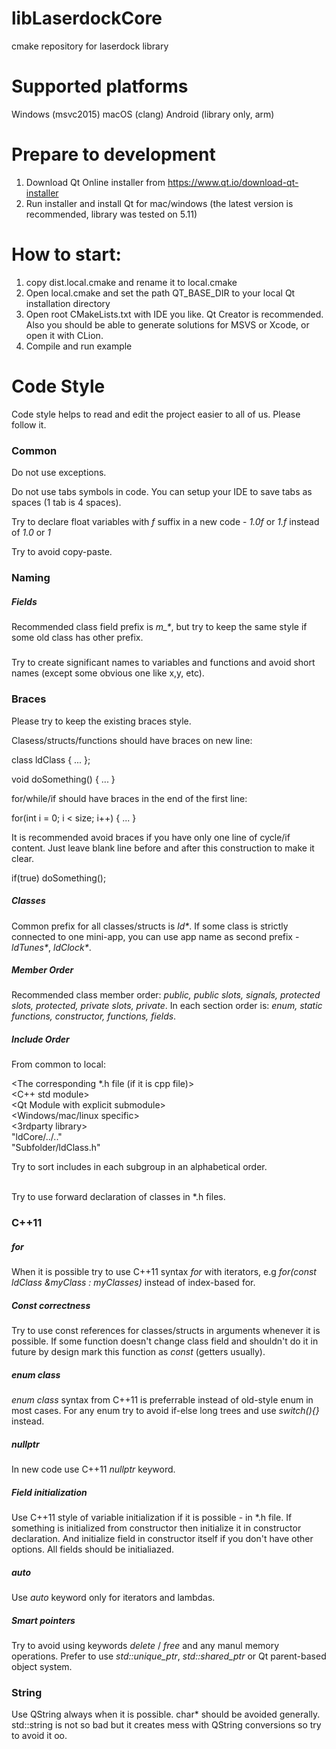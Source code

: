 # libLaserdockCore
cmake repository for laserdock library

# Supported platforms

Windows (msvc2015)
macOS (clang)
Android (library only, arm)

# Prepare to development

1) Download Qt Online installer from https://www.qt.io/download-qt-installer
2) Run installer and install Qt for mac/windows (the latest version is recommended, library was tested on 5.11)

# How to start:

1) copy dist.local.cmake and rename it to local.cmake
2) Open local.cmake and set the path QT_BASE_DIR to your local Qt installation directory
3) Open root CMakeLists.txt with IDE you like. Qt Creator is recommended. Also you should be able to generate solutions for MSVS or Xcode, or open it with CLion.
4) Compile and run example

# Code Style
Code style helps to read and edit the project easier to all of us.  Please follow it.

### Common
Do not use exceptions.     

Do not use tabs symbols in code. You can setup your IDE to save tabs as spaces (1 tab is 4 spaces).

Try to declare float variables with _f_ suffix in a new code - _1.0f_ or _1.f_ instead of _1.0_ or _1_

Try to avoid copy-paste.

### Naming

##### Fields
Recommended class field prefix is _m\_\*_, but try to keep the same style if some old class has other prefix.

##### 
Try to create significant names to variables and functions and avoid short names (except some obvious one like x,y, etc).

### Braces

Please try to keep the existing braces style. 

Clasess/structs/functions should have braces on new line:

class ldClass 
{
...
};

void doSomething() 
{
...
}

for/while/if should have braces in the end of the first line: 

for(int i = 0; i < size; i++) {
...
}

It is recommended avoid braces if you have only one line of cycle/if content. Just leave blank line before and after this construction to make it clear.

if(true)
doSomething();


##### Classes
Common prefix for all classes/structs is _ld\*_. If some class is strictly connected to one mini-app, you can use app name as second prefix - _ldTunes\*_, _ldClock\*_.

##### Member Order
Recommended class member order: _public, public slots, signals, protected slots, protected, private slots, private_. In each section order is: _enum, static functions, constructor, functions, fields_. 

##### Include Order
From common to local:

\<The corresponding *.h file (if it is cpp file)\>
<br>
\<C++ std module\>
<br>
\<Qt Module with explicit submodule> 
<br>
\<Windows/mac/linux specific>
<br>
\<3rdparty library> 
<br>
"ldCore/../.."
<br>
"Subfolder/ldClass.h" 

Try to sort includes in each subgroup in an alphabetical order.

<br>Try to use forward declaration of classes in *.h files.

### C++11


##### for
When it is possible try to use C++11 syntax _for_ with iterators, e.g _for(const ldClass &myClass : myClasses)_ instead of index-based for. 

##### Const correctness
Try to use const references for classes/structs in arguments whenever it is possible. If some function doesn't change class field and shouldn't do it in future by design mark this function as _const_ (getters usually).

##### enum class
_enum class_ syntax from C++11 is preferrable instead of old-style enum in most cases. For any enum try to avoid if-else long trees and use _switch(){}_ instead.

##### nullptr
In new code use C++11 _nullptr_ keyword. 

##### Field initialization
Use C++11 style of variable initialization if it is possible - in \*.h file. If something is initialized from constructor then initialize it in constructor declaration. And initialize field in constructor itself if you don't have other options. All fields should be initialiazed.

##### auto
Use _auto_ keyword only for iterators and lambdas.

##### Smart pointers
Try to avoid using keywords _delete_ / _free_  and any manul memory operations. Prefer to use _std::unique_ptr_, _std::shared_ptr_ or Qt parent-based object system.


### String

Use QString always when it is possible. char* should be avoided generally. std::string is not so bad but it creates mess with QString conversions so try to avoid it oo.



